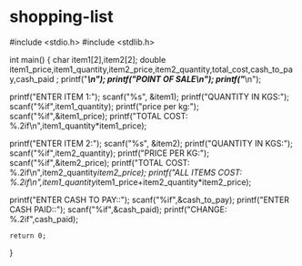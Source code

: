 # shopping-list
#include <stdio.h>
#include <stdlib.h>

int main()
{
   char item1[2],item2[2];
   double item1_price,item1_quantity,item2_price,item2_quantity,total_cost,cash_to_pay,cash_paid ;
   printf("_____________\n");
   printf("POINT OF SALE\n");
   printf("_____________\n");


   printf("ENTER ITEM 1:");
   scanf("%s", &item1);
   printf("QUANTITY IN KGS:");
   scanf("%if",item1_quantity);
   printf("price per kg:");
   scanf("%if",&item1_price);
   printf("TOTAL COST: %.2if\n",item1_quantity*item1_price);

   printf("ENTER ITEM 2:");
   scanf("%s", &item2);
   printf("QUANTITY IN KGS:");
   scanf("%if",item2_quantity);
   printf("PRICE PER KG:");
   scanf("%if",&item2_price);
   printf("TOTAL COST: %.2if\n",item2_quantity*item2_price);
   printf("ALL ITEMS COST: %.2if\n",item1_quantity*item1_price+item2_quantity*item2_price);

   printf("ENTER CASH TO PAY::");
   scanf("%if",&cash_to_pay);
   printf("ENTER CASH PAID::");
   scanf("%if",&cash_paid);
   printf("CHANGE: %.2if",cash_paid);





    return 0;
}
